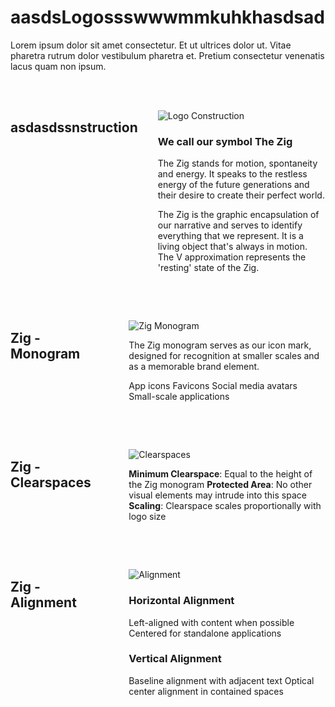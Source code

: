 <div style="display: flex; gap: 2rem;">
<div style="flex: 1; max-width: 800px;">
<h1>
<strong>aasdsLogossswwwmmkuhkhasdsad</strong>
</h1>
<p>
Lorem ipsum dolor sit amet consectetur. Et ut ultrices dolor ut. Vitae pharetra rutrum dolor vestibulum pharetra et. Pretium consectetur venenatis lacus quam non ipsum.
</p>
<div style="display: flex; gap: 2rem; margin: 3rem 0;">
<div style="flex: 1;">
<h2>
<strong>asdasdssnstruction</strong>
</h2>
</div>
<div style="flex: 2;">
<p>
<img src="/images/logo-construction.png" alt="Logo Construction">
</p>
<h3>
<strong>We call our symbol The Zig</strong>
</h3>
<p>
The Zig stands for motion, spontaneity and energy. It speaks to the restless energy of the future generations and their desire to create their perfect world.
</p>
<p>
The Zig is the graphic encapsulation of our narrative and serves to identify everything that we represent. It is a living object that's always in motion. The V approximation represents the 'resting' state of the Zig.
</p>
</div>
</div>
<div style="display: flex; gap: 2rem; margin: 3rem 0;">
<div style="flex: 1;">
<h2>
<strong>Zig - Monogram</strong>
</h2>
</div>
<div style="flex: 2;">
<p>
<img src="/images/zig-monogram.png" alt="Zig Monogram">
</p>
<p>
The Zig monogram serves as our icon mark, designed for recognition at smaller scales and as a memorable brand element.
</p>
<p>
App icons Favicons Social media avatars Small-scale applications
</p>
</div>
</div>
<div style="display: flex; gap: 2rem; margin: 3rem 0;">
<div style="flex: 1;">
<h2>
<strong>Zig - Clearspaces</strong>
</h2>
</div>
<div style="flex: 2;">
<p>
<img src="/images/zig-clearspaces.png" alt="Clearspaces">
</p>
<p>
<strong>Minimum Clearspace</strong>: Equal to the height of the Zig monogram <strong>Protected Area</strong>: No other visual elements may intrude into this space <strong>Scaling</strong>: Clearspace scales proportionally with logo size
</p>
</div>
</div>
<div style="display: flex; gap: 2rem; margin: 3rem 0;">
<div style="flex: 1;">
<h2>
<strong>Zig - Alignment</strong>
</h2>
</div>
<div style="flex: 2;">
<p>
<img src="/images/zig-alignment.png" alt="Alignment">
</p>
<h3>
<strong>Horizontal Alignment</strong>
</h3>
<p>
Left-aligned with content when possible Centered for standalone applications
</p>
<h3>
<strong>Vertical Alignment</strong>
</h3>
<p>
Baseline alignment with adjacent text Optical center alignment in contained spaces
</p>
</div>
</div>
</div>
</div>